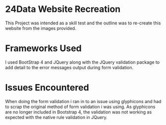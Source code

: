 # 24Data Website Recreation

This Project was intended as a skill test and the outline was to re-create this website from the images provided.

# Frameworks Used
I used BootStrap 4 and JQuery along with the JQuery validation package to add detail to the error messages output during form validation.


# Issues Encountered
When doing the form validation i ran in to an issue using glyphicons and had to scrap the original method of form validation i was using. As glyphicons are no longer included in Bootstrap 4, the validation was not working as expected with the native rule validation in JQuery.

